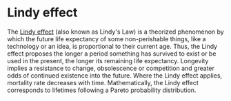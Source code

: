 # Lindy effect

The [Lindy effect](https://en.wikipedia.org/wiki/Lindy_effect) (also known as Lindy's Law) is a theorized phenomenon by which the future life expectancy of some non-perishable things, like a technology or an idea, is proportional to their current age. Thus, the Lindy effect proposes the longer a period something has survived to exist or be used in the present, the longer its remaining life expectancy. Longevity implies a resistance to change, obsolescence or competition and greater odds of continued existence into the future. Where the Lindy effect applies, mortality rate decreases with time. Mathematically, the Lindy effect corresponds to lifetimes following a Pareto probability distribution.